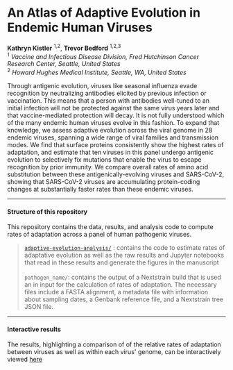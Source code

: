 # An Atlas of Adaptive Evolution in Endemic Human Viruses

**Kathryn Kistler** <sup>1,2</sup>, **Trevor Bedford** <sup>1,2,3</sup> <br />
<sup>1</sup> *Vaccine and Infectious Disease Division, Fred Hutchinson Cancer Research Center, Seattle, United States*<br />
<sup>2</sup> *Howard Hughes Medical Institute, Seattle, WA, United States*

Through antigenic evolution, viruses like seasonal influenza evade recognition by neutralizing antibodies elicited by previous infection or vaccination. This means that a person with antibodies well-tuned to an initial infection will not be protected against the same virus years later and that vaccine-mediated protection will decay. It is not fully understood which of the many endemic human viruses evolve in this fashion. To expand that knowledge, we assess adaptive evolution across the viral genome in 28 endemic viruses, spanning a wide range of viral families and transmission modes. We find that surface proteins consistently show the highest rates of adaptation, and estimate that ten viruses in this panel undergo antigenic evolution to selectively fix mutations that enable the virus to escape recognition by prior immunity. We compare overall rates of amino acid substitution between these antigenically-evolving viruses and SARS-CoV-2, showing that SARS-CoV-2 viruses are accumulating protein-coding changes at substantially faster rates than these endemic viruses. 

---
#### Structure of this repository

This repository contains the data, results, and analysis code to compute rates of adaptation across a panel of human pathogenic viruses. 
>[`adaptive-evolution-analysis/`](https://github.com/blab/adaptive-evolution/tree/master/adaptive-evolution-analysis) : contains the code to estimate rates of adaptative evolution as well as the raw results and Jupyter notebooks that read in these results and generate the figures in the manuscript<br /><br />
>`pathogen_name/`: contains the output of a Nextstrain build that is used an in input for the calculation of rates of adaptation. The necessary files include a FASTA alignment, a metadata file with information about sampling dates, a Genbank reference file, and a Nextstrain tree JSON file.

---
#### Interactive results

The results, highlighting a comparison of of the relative rates of adaptation between viruses as well as within each virus' genome, can be interactively viewed [here](https://blab.github.io/atlas-of-viral-adaptation/)
